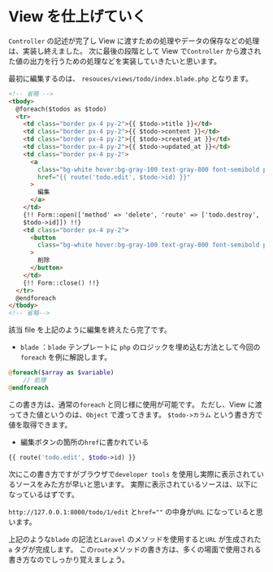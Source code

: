 # View を仕上げていく

`Controller` の記述が完了し View に渡すための処理やデータの保存などの処理は、実装し終えました。
次に最後の段階として View で`Controller` から渡された値の出力を行うための処理などを実装していきたいと思います。

最初に編集するのは、 `resouces/views/todo/index.blade.php` となります。

```html
<!-- 省略 -->
<tbody>
  @foreach($todos as $todo)
  <tr>
    <td class="border px-4 py-2">{{ $todo->title }}</td>
    <td class="border px-4 py-2">{{ $todo->content }}</td>
    <td class="border px-4 py-2">{{ $todo->created_at }}</td>
    <td class="border px-4 py-2">{{ $todo->updated_at }}</td>
    <td class="border px-4 py-2">
      <a
        class="bg-white hover:bg-gray-100 text-gray-800 font-semibold py-2 px-4 border border-gray-400 rounded shadow"
        href="{{ route('todo.edit', $todo->id) }}"
      >
        編集
      </a>
    </td>
    {!! Form::open(['method' => 'delete', 'route' => ['todo.destroy',
    $todo->id]]) !!}
    <td class="border px-4 py-2">
      <button
        class="bg-white hover:bg-gray-100 text-gray-800 font-semibold py-2 px-4 border border-gray-400 rounded shadow"
      >
        削除
      </button>
    </td>
    {!! Form::close() !!}
  </tr>
  @endforeach
</tbody>
<!-- 省略-->
```

該当 file を上記のように編集を終えたら完了です。

- `blade` ：`blade` テンプレートに `php` のロジックを埋め込む方法として今回の`foreach` を例に解説します。

```php
@foreach($array as $variable)
    // 処理
@endforeach
```

この書き方は、通常の`foreach` と同じ様に使用が可能です。
ただし、View に渡ってきた値というのは、`Object` で渡ってきます。
`$todo->カラム` という書き方で値を取得できます。

- 編集ボタンの箇所の`href`に書かれている

```php
{{ route('todo.edit', $todo->id) }}
```

次にこの書き方ですがブラウザで`developer tools` を使用し実際に表示されているソースをみた方が早いと思います。
実際に表示されているソースは、以下になっているはずです。

`http://127.0.0.1:8000/todo/1/edit` と`href=""` の中身が`URL` になっていると思います。

上記のような`blade` の記法と`Laravel` のメソッドを使用すると`URL` が生成された`a` タグが完成します。
この`route`メソッドの書き方は、多くの場面で使用される書き方なのでしっかり覚えましょう。
